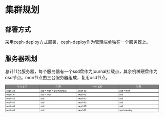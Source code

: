 # 集群规划

## 部署方式

采用ceph-deploy方式部署，ceph-deploy作为管理端单独在一个服务器上。



## 服务器规划

总计11台服务器，每个服务器有一个ssd盘作为journal挂载点，其余机械硬盘作为osd节点。mon节点由三台服务器组成，复用osd节点。

![](statics/servers.jpg)

